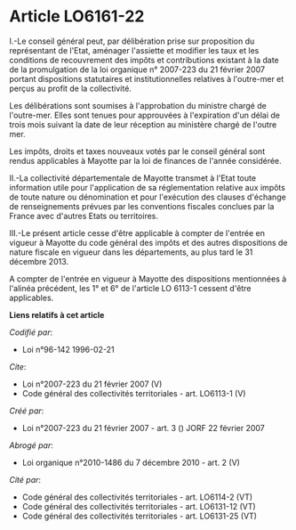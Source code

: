 # Article LO6161-22

I.-Le conseil général peut, par délibération prise sur proposition du représentant de l'Etat, aménager l'assiette et modifier
les taux et les conditions de recouvrement des impôts et contributions existant à la date de la promulgation de la loi
organique n° 2007-223 du 21 février 2007 portant dispositions statutaires et institutionnelles relatives à l'outre-mer et
perçus au profit de la collectivité. 

Les délibérations sont soumises à l'approbation du ministre chargé de l'outre-mer. Elles sont tenues pour approuvées à
l'expiration d'un délai de trois mois suivant la date de leur réception au ministère chargé de l'outre mer. 

Les impôts, droits et taxes nouveaux votés par le conseil général sont rendus applicables à Mayotte par la loi de finances de
l'année considérée. 

II.-La collectivité départementale de Mayotte transmet à l'Etat toute information utile pour l'application de sa
réglementation relative aux impôts de toute nature ou dénomination et pour l'exécution des clauses d'échange de
renseignements prévues par les conventions fiscales conclues par la France avec d'autres Etats ou territoires. 

III.-Le présent article cesse d'être applicable à compter de l'entrée en vigueur à Mayotte du code général des impôts et des
autres dispositions de nature fiscale en vigueur dans les départements, au plus tard le 31 décembre 2013. 

A compter de l'entrée en vigueur à Mayotte des dispositions mentionnées à l'alinéa précédent, les 1° et 6° de l'article LO
6113-1 cessent d'être applicables.

**Liens relatifs à cet article**

_Codifié par_:

  - Loi n°96-142 1996-02-21

_Cite_:

  - Loi n°2007-223 du 21 février 2007 (V)
  - Code général des collectivités territoriales - art. LO6113-1 (V)

_Créé par_:

  - Loi n°2007-223 du 21 février 2007 - art. 3 () JORF 22 février 2007

_Abrogé par_:

  - Loi organique n°2010-1486 du 7 décembre 2010 - art. 2 (V)

_Cité par_:

  - Code général des collectivités territoriales - art. LO6114-2 (VT)
  - Code général des collectivités territoriales - art. LO6131-12 (VT)
  - Code général des collectivités territoriales - art. LO6131-25 (VT)
